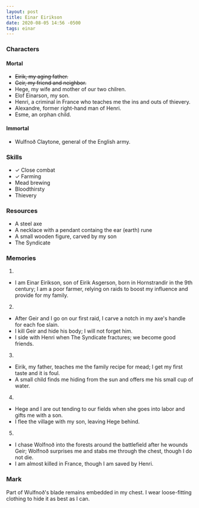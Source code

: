 ```yaml
---
layout: post
title: Einar Eirikson
date: 2020-08-05 14:56 -0500
tags: einar
---
```


### Characters

#### Mortal
- ~~Eirik, my aging father.~~
- ~~Geir, my friend and neighbor.~~
- Hege, my wife and mother of our two chilren.
- Elof Einarson, my son.
- Henri, a criminal in France who teaches me the ins and outs of thievery.
- Alexandre, former right-hand man of Henri.
- Esme, an orphan child.

#### Immortal
- Wulfnoð Claytone, general of the English army.

### Skills

- ✓ Close combat
- ✓ Farming
- Mead brewing
- Bloodthirsty
- Thievery

### Resources

- A steel axe
- A necklace with a pendant containg the ear (earth) rune
- A small wooden figure, carved by my son
- The Syndicate

### Memories

1.
  - I am Einar Eirikson, son of Eirik Asgerson, born in Hornstrandir in the 9th century; I am a poor farmer, relying on raids to boost my influence and provide for my family.

2.
  - After Geir and I go on our first raid, I carve a notch in my axe's handle for each foe slain.
  - I kill Geir and hide his body; I will not forget him.
  - I side with Henri when The Syndicate fractures; we become good friends.

3.
  - Eirik, my father, teaches me the family recipe for mead; I get my first taste and it is foul.
  - A small child finds me hiding from the sun and offers me his small cup of water.

4.
  - Hege and I are out tending to our fields when she goes into labor and gifts me with a son.
  - I flee the village with my son, leaving Hege behind.

5.
  - I chase Wolfnoð into the forests around the battlefield after he wounds Geir; Wolfnoð surprises me and stabs me through the chest, though I do not die.
  - I am almost killed in France, though I am saved by Henri.

### Mark

Part of Wulfnoð's blade remains embedded in my chest. I wear loose-fitting clothing to hide it as best as I can.
